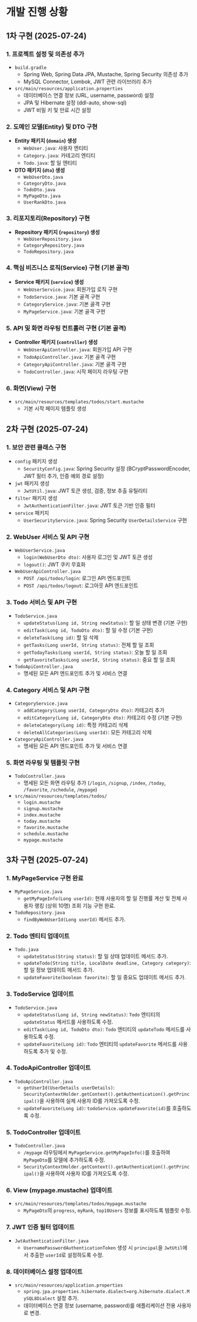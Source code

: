 # 개발 진행 상황

## 1차 구현 (2025-07-24)

### 1. 프로젝트 설정 및 의존성 추가

-   `build.gradle`
    -   Spring Web, Spring Data JPA, Mustache, Spring Security 의존성 추가
    -   MySQL Connector, Lombok, JWT 관련 라이브러리 추가
-   `src/main/resources/application.properties`
    -   데이터베이스 연결 정보 (URL, username, password) 설정
    -   JPA 및 Hibernate 설정 (ddl-auto, show-sql)
    -   JWT 비밀 키 및 만료 시간 설정

### 2. 도메인 모델(Entity) 및 DTO 구현

-   **Entity 패키지 (`domain`) 생성**
    -   `WebUser.java`: 사용자 엔티티
    -   `Category.java`: 카테고리 엔티티
    -   `Todo.java`: 할 일 엔티티
-   **DTO 패키지 (`dto`) 생성**
    -   `WebUserDto.java`
    -   `CategoryDto.java`
    -   `TodoDto.java`
    -   `MyPageDto.java`
    -   `UserRankDto.java`

### 3. 리포지토리(Repository) 구현

-   **Repository 패키지 (`repository`) 생성**
    -   `WebUserRepository.java`
    -   `CategoryRepository.java`
    -   `TodoRepository.java`

### 4. 핵심 비즈니스 로직(Service) 구현 (기본 골격)

-   **Service 패키지 (`service`) 생성**
    -   `WebUserService.java`: 회원가입 로직 구현
    -   `TodoService.java`: 기본 골격 구현
    -   `CategoryService.java`: 기본 골격 구현
    -   `MyPageService.java`: 기본 골격 구현

### 5. API 및 화면 라우팅 컨트롤러 구현 (기본 골격)

-   **Controller 패키지 (`controller`) 생성**
    -   `WebUserApiController.java`: 회원가입 API 구현
    -   `TodoApiController.java`: 기본 골격 구현
    -   `CategoryApiController.java`: 기본 골격 구현
    -   `TodoController.java`: 시작 페이지 라우팅 구현

### 6. 화면(View) 구현

-   `src/main/resources/templates/todos/start.mustache`
    -   기본 시작 페이지 템플릿 생성

## 2차 구현 (2025-07-24)

### 1. 보안 관련 클래스 구현

-   `config` 패키지 생성
    -   `SecurityConfig.java`: Spring Security 설정 (BCryptPasswordEncoder, JWT 필터 추가, 인증 예외 경로 설정)
-   `jwt` 패키지 생성
    -   `JwtUtil.java`: JWT 토큰 생성, 검증, 정보 추출 유틸리티
-   `filter` 패키지 생성
    -   `JwtAuthenticationFilter.java`: JWT 토큰 기반 인증 필터
-   `service` 패키지
    -   `UserSecurityService.java`: Spring Security `UserDetailsService` 구현

### 2. WebUser 서비스 및 API 구현

-   `WebUserService.java`
    -   `login(WebUserDto dto)`: 사용자 로그인 및 JWT 토큰 생성
    -   `logout()`: JWT 쿠키 무효화
-   `WebUserApiController.java`
    -   `POST /api/todos/login`: 로그인 API 엔드포인트
    -   `POST /api/todos/logout`: 로그아웃 API 엔드포인트

### 3. Todo 서비스 및 API 구현

-   `TodoService.java`
    -   `updateStatus(Long id, String newStatus)`: 할 일 상태 변경 (기본 구현)
    -   `editTask(Long id, TodoDto dto)`: 할 일 수정 (기본 구현)
    -   `deleteTask(Long id)`: 할 일 삭제
    -   `getTasks(Long userId, String status)`: 전체 할 일 조회
    -   `getTodayTasks(Long userId, String status)`: 오늘 할 일 조회
    -   `getFavoriteTasks(Long userId, String status)`: 중요 할 일 조회
-   `TodoApiController.java`
    -   명세된 모든 API 엔드포인트 추가 및 서비스 연결

### 4. Category 서비스 및 API 구현

-   `CategoryService.java`
    -   `addCategory(Long userId, CategoryDto dto)`: 카테고리 추가
    -   `editCategory(Long id, CategoryDto dto)`: 카테고리 수정 (기본 구현)
    -   `deleteCategory(Long id)`: 특정 카테고리 삭제
    -   `deleteAllCategories(Long userId)`: 모든 카테고리 삭제
-   `CategoryApiController.java`
    -   명세된 모든 API 엔드포인트 추가 및 서비스 연결

### 5. 화면 라우팅 및 템플릿 구현

-   `TodoController.java`
    -   명세된 모든 화면 라우팅 추가 (`/login`, `/signup`, `/index`, `/today`, `/favorite`, `/schedule`, `/mypage`)
-   `src/main/resources/templates/todos/`
    -   `login.mustache`
    -   `signup.mustache`
    -   `index.mustache`
    -   `today.mustache`
    -   `favorite.mustache`
    -   `schedule.mustache`
    -   `mypage.mustache`

## 3차 구현 (2025-07-24)

### 1. MyPageService 구현 완료

-   `MyPageService.java`
    -   `getMyPageInfo(Long userId)`: 현재 사용자의 할 일 진행률 계산 및 전체 사용자 랭킹 (상위 10명) 조회 기능 구현 완료.
-   `TodoRepository.java`
    -   `findByWebUserId(Long userId)` 메서드 추가.

### 2. Todo 엔티티 업데이트

-   `Todo.java`
    -   `updateStatus(String status)`: 할 일 상태 업데이트 메서드 추가.
    -   `updateTodo(String title, LocalDate deadline, Category category)`: 할 일 정보 업데이트 메서드 추가.
    -   `updateFavorite(boolean favorite)`: 할 일 중요도 업데이트 메서드 추가.

### 3. TodoService 업데이트

-   `TodoService.java`
    -   `updateStatus(Long id, String newStatus)`: `Todo` 엔티티의 `updateStatus` 메서드를 사용하도록 수정.
    -   `editTask(Long id, TodoDto dto)`: `Todo` 엔티티의 `updateTodo` 메서드를 사용하도록 수정.
    -   `updateFavorite(Long id)`: `Todo` 엔티티의 `updateFavorite` 메서드를 사용하도록 추가 및 수정.

### 4. TodoApiController 업데이트

-   `TodoApiController.java`
    -   `getUserId(UserDetails userDetails)`: `SecurityContextHolder.getContext().getAuthentication().getPrincipal()`을 사용하여 실제 사용자 ID를 가져오도록 수정.
    -   `updateFavorite(Long id)`: `todoService.updateFavorite(id)`를 호출하도록 수정.

### 5. TodoController 업데이트

-   `TodoController.java`
    -   `/mypage` 라우팅에서 `MyPageService.getMyPageInfo()`를 호출하여 `MyPageDto`를 모델에 추가하도록 수정.
    -   `SecurityContextHolder.getContext().getAuthentication().getPrincipal()`을 사용하여 사용자 ID를 가져오도록 수정.

### 6. View (mypage.mustache) 업데이트

-   `src/main/resources/templates/todos/mypage.mustache`
    -   `MyPageDto`의 `progress`, `myRank`, `top10Users` 정보를 표시하도록 템플릿 수정.

### 7. JWT 인증 필터 업데이트

-   `JwtAuthenticationFilter.java`
    -   `UsernamePasswordAuthenticationToken` 생성 시 `principal`을 `JwtUtil`에서 추출한 `userId`로 설정하도록 수정.

### 8. 데이터베이스 설정 업데이트

-   `src/main/resources/application.properties`
    -   `spring.jpa.properties.hibernate.dialect=org.hibernate.dialect.MySQL8Dialect` 설정 추가.
    -   데이터베이스 연결 정보 (username, password)를 애플리케이션 전용 사용자로 변경.